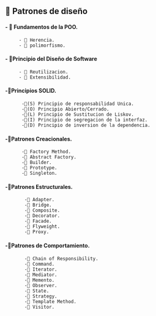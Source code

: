 ##   🚀 Patrones de diseño
####   - 🚀 Fundamentos de la POO.  
         - 🚀 Herencia.
         - 🚀 polimorfismo.
####   - 🚀Principio del Diseño de Software
         - 🚀 Reutilizacion.
         - 🚀 Extensibilidad.
####   -🚀Principios SOLID.
          -🚀(S) Principio de responsabilidad Unica.
          -🚀(O) Principio Abierto/Cerrado.
          -🚀(L) Principio de Sustitucion de Liskov.
          -🚀(I) Principio de segregacion de la interfaz.
          -🚀(D) Principio de inversion de la dependencia.
####   -🚀Patrones Creacionales.
          -🚀 Factory Method.
          -🚀 Abstract Factory.
          -🚀 Builder.
          -🚀 Prototype.
          -🚀 Singleton.

####   -🚀Patrones Estructurales.
           -🚀 Adapter.
           -🚀 Bridge.
           -🚀 Composite.
           -🚀 Decorator.
           -🚀 Facade.
           -🚀 Flyweight.
           -🚀 Proxy.

####   -🚀Patrones de Comportamiento.
           -🚀 Chain of Responsibility.
           -🚀 Command.
           -🚀 Iterator.
           -🚀 Mediator.
           -🚀 Memento.
           -🚀 Observer.
           -🚀 State.
           -🚀 Strategy.
           -🚀 Template Method.
           -🚀 Visitor.
